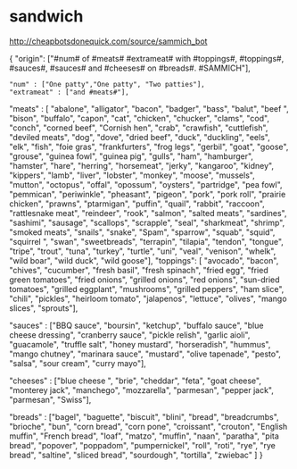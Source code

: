 # sandwich
http://cheapbotsdonequick.com/source/sammich_bot


{
	"origin": ["#num# of #meats# #extrameat# with #toppings#, #toppings#, #sauces#, #sauces# and #cheeses# on #breads#. #SAMMICH"],
	
	"num" : ["One patty","One patty", "Two patties"],
	"extrameat" : ["and #meats#"],
	
"meats" : [
"abalone",
"alligator",
"bacon",
"badger",
"bass",
"balut",
"beef ",
"bison",
"buffalo",
"capon",
"cat",
"chicken",
"chucker",
"clams",
"cod",
"conch",
"corned beef",
"Cornish hen",
"crab",
"crawfish",
"cuttlefish",
"deviled meats",
"dog",
"dove",
"dried beef",
"duck",
"duckling",
"eels",
"elk",
"fish",
"foie gras",
"frankfurters",
"frog legs",
"gerbil",
"goat",
"goose",
"grouse",
"guinea fowl",
"guinea pig",
"gulls",
"ham",
"hamburger",
"hamster",
"hare",
"herring",
"horsemeat",
"jerky",
"kangaroo",
"kidney",
"kippers",
"lamb",
"liver",
"lobster",
"monkey",
"moose",
"mussels",
"mutton",
"octopus",
"offal",
"opossum",
"oysters",
"partridge",
"pea fowl",
"pemmican",
"periwinkle",
"pheasant",
"pigeon",
"pork",
"pork roll",
"prairie chicken",
"prawns",
"ptarmigan",
"puffin",
"quail",
"rabbit",
"raccoon",
"rattlesnake meat",
"reindeer",
"rook",
"salmon",
"salted meats",
"sardines",
"sashimi",
"sausage",
"scallops",
"scrapple",
"seal",
"sharkmeat",
"shrimp",
"smoked meats",
"snails",
"snake",
"Spam",
"sparrow",
"squab",
"squid",
"squirrel ",
"swan",
"sweetbreads",
"terrapin",
"tilapia",
"tendon",
"tongue",
"tripe",
"trout",
"tuna",
"turkey",
"turtle",
"uni",
"veal",
"venison",
"whelk",
"wild boar",
"wild duck",
"wild goose"],
	"toppings":
[
"avocado",
"bacon",
"chives",
"cucumber",
"fresh basil",
"fresh spinach",
"fried egg",
"fried green tomatoes",
"fried onions",
"grilled onions",
"red onions",
"sun-dried tomatoes",
"grilled eggplant",
"mushrooms",
"grilled peppers",
"ham slice",
"chili",
"pickles",
"heirloom tomato",
"jalapenos",
"lettuce",
"olives",
"mango slices",
"sprouts"],


"sauces" :
["BBQ sauce",
"boursin",
"ketchup",
"buffalo sauce",
"blue cheese dressing",
"cranberry sauce",
"pickle relish",
"garlic aioli",
"guacamole",
"truffle salt",
"honey mustard",
"horseradish",
"hummus",
"mango chutney",
"marinara sauce",
"mustard",
"olive tapenade",
"pesto",
"salsa",
"sour cream",
"curry mayo"],

"cheeses" :
["blue cheese ",
"brie",
"cheddar",
"feta",
"goat cheese",
"monterey jack",
"manchego",
"mozzarella",
"parmesan",
"pepper jack",
"parmesan",
"Swiss"],

"breads" :
["bagel",
"baguette",
"biscuit",
"blini",
"bread",
"breadcrumbs",
"brioche",
"bun",
"corn bread",
"corn pone",
"croissant",
"crouton",
"English muffin",
"French bread",
"loaf",
"matzo",
"muffin",
"naan",
"paratha",
"pita bread",
"popover",
"poppadom",
"pumpernickel",
"roll",
"roti",
"rye",
"rye bread",
"saltine",
"sliced bread",
"sourdough",
"tortilla",
"zwiebac"
]
}
